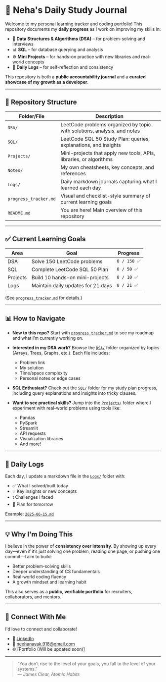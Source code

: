 # 🌟 Neha's Daily Study Journal

Welcome to my personal learning tracker and coding portfolio! This repository documents my **daily progress** as I work on improving my skills in:

- 🧮 **Data Structures & Algorithms (DSA)** – for problem-solving and interviews
- 📊 **SQL** – for database querying and analysis
- ⚙️ **Mini Projects** – for hands-on practice with new libraries and real-world concepts
- 📝 **Daily Logs** – for self-reflection and consistency

This repository is both a **public accountability journal** and a **curated showcase of my growth as a developer**.

---

## 📁 Repository Structure

| Folder/File       | Description                                                                 |
|-------------------|-----------------------------------------------------------------------------|
| `DSA/`            | LeetCode problems organized by topic with solutions, analysis, and notes |
| `SQL/`            | LeetCode SQL 50 Study Plan: queries, explanations, and insights             |
| `Projects/`       | Mini-projects that apply new tools, APIs, libraries, or algorithms          |
| `Notes/`          | My own cheatsheets, key concepts, and references                           |
| `Logs/`           | Daily markdown journals capturing what I learned each day                   |
| `progress_tracker.md` | Visual and checklist-style summary of current learning goals            |
| `README.md`       | You are here! Main overview of this repository                              |

---

## ✅ Current Learning Goals

| Area      | Goal                           | Progress       |
|-----------|--------------------------------|----------------|
| DSA       | Solve 150 LeetCode problems    | `0 / 150 ✅`   |
| SQL       | Complete LeetCode SQL 50 Plan  | `0 / 50 ✅`    |
| Projects  | Build 10 hands-on mini-projects| `0 / 10 ✅`     |
| Logs      | Maintain daily updates for 21 days | `0 / 21 ✅` |

(See [`progress_tracker.md`](./progress_tracker.md) for details.)

---

## 📊 How to Navigate

- **New to this repo?**
  Start with [`progress_tracker.md`](./progress_tracker.md) to see my roadmap and what I’m currently working on.

- **Interested in my DSA work?**
  Browse the [`DSA/`](./DSA/) folder organized by topics (Arrays, Trees, Graphs, etc.). Each file includes:
  - Problem link
  - My solution
  - Time/space complexity
  - Personal notes or edge cases

- **SQL Enthusiast?**
  Check out the [`SQL/`](./SQL/) folder for my study plan progress, including query explanations and insights into tricky clauses.

- **Want to see practical skills?**
  Jump into the [`Projects/`](./Projects/) folder where I experiment with real-world problems using tools like:
  - Pandas
  - PySpark
  - Streamlit
  - API requests
  - Visualization libraries
  - And more!

---

## 🔁 Daily Logs

Each day, I update a markdown file in the [`Logs/`](./Logs/) folder with:

- ✅ What I solved/built today
- 💡 Key insights or new concepts
- ❗ Challenges I faced
- 📅 Plan for tomorrow

Example: [`2025-06-15.md`](./Logs/2025-06-15.md)

---

## 💡 Why I'm Doing This

I believe in the power of **consistency over intensity**. By showing up every day—even if it’s just solving one problem, reading one page, or pushing one commit—I aim to build:

- Better problem-solving skills
- Deeper understanding of CS fundamentals
- Real-world coding fluency
- A growth mindset and learning habit

This also serves as a **public, verifiable portfolio** for recruiters, collaborators, and mentors.

---

## 📣 Connect With Me

I'd love to connect and collaborate!

- 💼 [LinkedIn](https://www.linkedin.com/in/neha-v-nayak/)
- 📧 neehanayak.918@gmail.com
- 🌐 [Portfolio (Will be updated soon)]

---

> “You don’t rise to the level of your goals, you fall to the level of your systems.”  
> — *James Clear, Atomic Habits*
